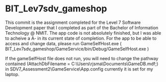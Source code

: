 # BIT_Lev7sdv_gameshop
This commit is the assignment completed for the Level 7 Software Development paper that I completed as part of the Bachelor of Information Technology @ NMIT.
The app code is not absolutely finished, but I was able to acheive a A- in its current state of completion.
For the app to be able to access and change data, please run GameSelfHost.exe ( BIT_Lev7sdv_gameshop/GameService/bin/Debug/GameSelfHost.exe )

If the gameSelfHost file does not run, you will need to change the pathway contained 
  (AttachDbFilename = C:\Users\rjsma\Documents\GameDB.mdf;)
  in SDV7_Assessment2\GameService\App.config
  currently it is set for my laptop.
